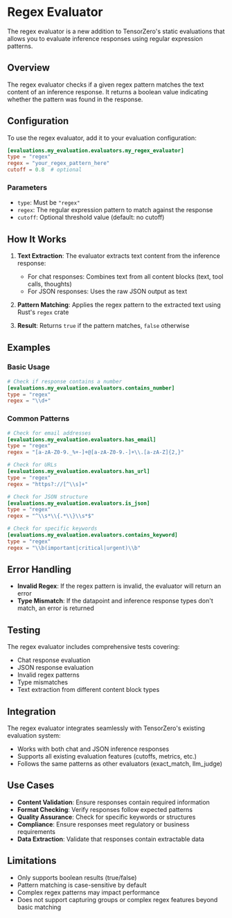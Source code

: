 # Regex Evaluator

The regex evaluator is a new addition to TensorZero's static evaluations that allows you to evaluate inference responses using regular expression patterns.

## Overview

The regex evaluator checks if a given regex pattern matches the text content of an inference response. It returns a boolean value indicating whether the pattern was found in the response.

## Configuration

To use the regex evaluator, add it to your evaluation configuration:

```toml
[evaluations.my_evaluation.evaluators.my_regex_evaluator]
type = "regex"
regex = "your_regex_pattern_here"
cutoff = 0.8  # optional
```

### Parameters

- `type`: Must be `"regex"`
- `regex`: The regular expression pattern to match against the response
- `cutoff`: Optional threshold value (default: no cutoff)

## How It Works

1. **Text Extraction**: The evaluator extracts text content from the inference response:
   - For chat responses: Combines text from all content blocks (text, tool calls, thoughts)
   - For JSON responses: Uses the raw JSON output as text

2. **Pattern Matching**: Applies the regex pattern to the extracted text using Rust's `regex` crate

3. **Result**: Returns `true` if the pattern matches, `false` otherwise

## Examples

### Basic Usage

```toml
# Check if response contains a number
[evaluations.my_evaluation.evaluators.contains_number]
type = "regex"
regex = "\\d+"
```

### Common Patterns

```toml
# Check for email addresses
[evaluations.my_evaluation.evaluators.has_email]
type = "regex"
regex = "[a-zA-Z0-9._%+-]+@[a-zA-Z0-9.-]+\\.[a-zA-Z]{2,}"

# Check for URLs
[evaluations.my_evaluation.evaluators.has_url]
type = "regex"
regex = "https?://[^\\s]+"

# Check for JSON structure
[evaluations.my_evaluation.evaluators.is_json]
type = "regex"
regex = "^\\s*\\{.*\\}\\s*$"

# Check for specific keywords
[evaluations.my_evaluation.evaluators.contains_keyword]
type = "regex"
regex = "\\b(important|critical|urgent)\\b"
```

## Error Handling

- **Invalid Regex**: If the regex pattern is invalid, the evaluator will return an error
- **Type Mismatch**: If the datapoint and inference response types don't match, an error is returned

## Testing

The regex evaluator includes comprehensive tests covering:
- Chat response evaluation
- JSON response evaluation
- Invalid regex patterns
- Type mismatches
- Text extraction from different content block types

## Integration

The regex evaluator integrates seamlessly with TensorZero's existing evaluation system:
- Works with both chat and JSON inference responses
- Supports all existing evaluation features (cutoffs, metrics, etc.)
- Follows the same patterns as other evaluators (exact_match, llm_judge)

## Use Cases

- **Content Validation**: Ensure responses contain required information
- **Format Checking**: Verify responses follow expected patterns
- **Quality Assurance**: Check for specific keywords or structures
- **Compliance**: Ensure responses meet regulatory or business requirements
- **Data Extraction**: Validate that responses contain extractable data

## Limitations

- Only supports boolean results (true/false)
- Pattern matching is case-sensitive by default
- Complex regex patterns may impact performance
- Does not support capturing groups or complex regex features beyond basic matching
